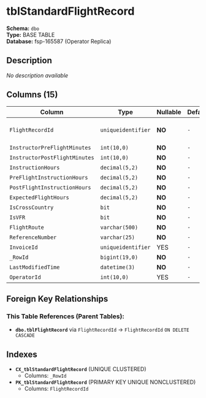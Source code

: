 # tblStandardFlightRecord

**Schema:** `dbo`  
**Type:** BASE TABLE  
**Database:** fsp-165587 (Operator Replica)

## Description

*No description available*

## Columns (15)

| Column | Type | Nullable | Default | Keys | Description |
|--------|------|----------|---------|------|-------------|
| `FlightRecordId` | `uniqueidentifier` | **NO** | `-` | PK<br/>FK->`tblFlightRecord` | - |
| `InstructorPreFlightMinutes` | `int(10,0)` | **NO** | `-` | - | - |
| `InstructorPostFlightMinutes` | `int(10,0)` | **NO** | `-` | - | - |
| `InstructionHours` | `decimal(5,2)` | **NO** | `-` | - | - |
| `PreFlightInstructionHours` | `decimal(5,2)` | **NO** | `-` | - | - |
| `PostFlightInstructionHours` | `decimal(5,2)` | **NO** | `-` | - | - |
| `ExpectedFlightHours` | `decimal(5,2)` | **NO** | `-` | - | - |
| `IsCrossCountry` | `bit` | **NO** | `-` | - | - |
| `IsVFR` | `bit` | **NO** | `-` | - | - |
| `FlightRoute` | `varchar(500)` | **NO** | `-` | - | - |
| `ReferenceNumber` | `varchar(25)` | **NO** | `-` | - | - |
| `InvoiceId` | `uniqueidentifier` | YES | `-` | - | - |
| `_RowId` | `bigint(19,0)` | **NO** | `-` | - | - |
| `LastModifiedTime` | `datetime(3)` | **NO** | `-` | - | - |
| `OperatorId` | `int(10,0)` | YES | `-` | - | - |

## Foreign Key Relationships

### This Table References (Parent Tables):

- **`dbo.tblFlightRecord`** 
  via `FlightRecordId` → `FlightRecordId` `ON DELETE CASCADE`

## Indexes

- **`CX_tblStandardFlightRecord`** (UNIQUE CLUSTERED)
  - Columns: `_RowId`
- **`PK_tblStandardFlightRecord`** (PRIMARY KEY UNIQUE NONCLUSTERED)
  - Columns: `FlightRecordId`
